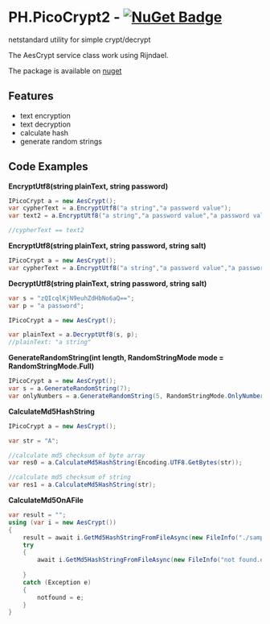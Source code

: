 # PH.PicoCrypt2 - [![NuGet Badge](https://buildstats.info/nuget/PH.PicoCrypt2)](https://www.nuget.org/packages/PH.PicoCrypt2/)
netstandard utility for simple crypt/decrypt 

The AesCrypt service class work using Rijndael.

The package is available on  [nuget](https://www.nuget.org/packages/PH.PicoCrypt2) 

## Features

- text encryption
- text decryption
- calculate hash
- generate random strings

## Code Examples

**EncryptUtf8(string plainText, string password)**
```c#
IPicoCrypt a = new AesCrypt();
var cypherText = a.EncryptUtf8("a string","a password value");
var text2 = a.EncryptUtf8("a string","a password value","a password value");

//cypherText == text2 
```


**EncryptUtf8(string plainText, string password, string salt)**
```c#
IPicoCrypt a = new AesCrypt();
var cypherText = a.EncryptUtf8("a string","a password value","a password salt");
```


**DecryptUtf8(string plainText, string password, string salt)**
```c#
var s = "zQIcqlKjN9euhZdHbNo6aQ==";
var p = "a password";

IPicoCrypt a = new AesCrypt();

var plainText = a.DecryptUtf8(s, p);
//plainText: "a string"
```

**GenerateRandomString(int length, RandomStringMode mode = RandomStringMode.Full)**
```c#
IPicoCrypt a = new AesCrypt();
var s = a.GenerateRandomString(7);
var onlyNumbers = a.GenerateRandomString(5, RandomStringMode.OnlyNumbers);

```

**CalculateMd5HashString**
```c#
IPicoCrypt a = new AesCrypt();

var str = "A";

//calculate md5 checksum of byte array
var res0 = a.CalculateMd5HashString(Encoding.UTF8.GetBytes(str));

//calculate md5 checksum of string
var res1 = a.CalculateMd5HashString(str);

```

**CalculateMd5OnAFile**
```c#
var result = "";
using (var i = new AesCrypt())
{
    result = await i.GetMd5HashStringFromFileAsync(new FileInfo("./sample.txt"));
    try
    {
        await i.GetMd5HashStringFromFileAsync(new FileInfo("not found.example"));
        
    }
    catch (Exception e)
    {
        notfound = e;
    }
}
```